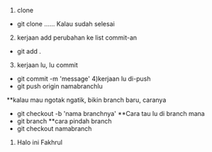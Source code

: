 1) clone
- git clone ......
Kalau sudah selesai
2) kerjaan add perubahan ke list commit-an
- git add .
3) kerjaan lu, lu commit
- git commit -m 'message'
4)kerjaan lu di-push
- git push origin namabranchlu


**kalau mau ngotak ngatik, bikin branch baru, caranya
- git checkout -b 'nama branchnya'
**Cara tau lu di branch mana
- git branch
**cara pindah branch
- git checkout namabranch



1) Halo ini Fakhrul



